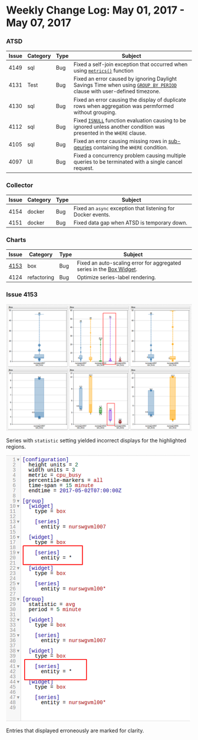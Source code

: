 Weekly Change Log: May 01, 2017 - May 07, 2017
==================================================
### ATSD

| Issue| Category    | Type    | Subject                                                             |
|------|-------------|---------|----------------------
| 4149 | sql | Bug | Fixed a self-join exception that occurred when using [`metrics()`](https://github.com/axibase/atsd/tree/master/api/sql#metrics) function |
| 4131 | Test | Bug | Fixed an error caused by ignoring Daylight Savings Time when using [`GROUP BY PERIOD`](https://github.com/axibase/atsd/tree/master/api/sql#calendar-alignment) clause with user-defined timezone.|
| 4130 | sql | Bug | Fixed an error causing the display of duplicate rows when aggregation was permformed without grouping.|
| 4112 | sql | Bug | Fixed [`ISNULL`](https://github.com/axibase/atsd/tree/master/api/sql#isnull) function evaluation causing to be ignored unless another condition was presented in the `WHERE` clause.|
| 4105 | sql | Bug | Fixed an error causing missing rows in [sub-qeuries](https://github.com/axibase/atsd/blob/master/api/sql/examples/filter-by-date.md#query-using-between-subquery) containing the `WHERE` condition.|
| 4097 | UI | Bug | Fixed a concurrency problem causing multiple queries to be terminated with a single cancel request. |

### Collector

| Issue| Category    | Type    | Subject                                                             |
|------|-------------|---------|----------------------
| 4154 | docker | Bug | Fixed an `async` exception that listening for Docker events. |
| 4151 | docker | Bug | Fixed data gap when ATSD is temporary down. |

### Charts

| Issue| Category    | Type    | Subject                                                             |
|------|-------------|---------|----------------------
| [4153](#Issue-4153) | box | Bug | Fixed an auto-scaling error for aggregated series in the [Box Widget](https://axibase.com/products/axibase-time-series-database/visualization/widgets/box-chart-widget/#tab-id-1). |
| 4124 | refactoring | Bug | Optimize series-label rendering. |

### Issue 4153

![ChangeLog1](Images/ChangeLogDemo4.png)

Series with `statistic` setting yielded incorrect displays for the highlighted regions.

![ChangeLog3](Images/ChangeLogDemo3.png)

Entries that displayed erroneously are marked for clarity.
